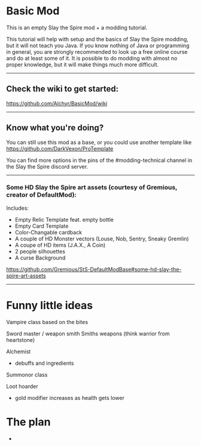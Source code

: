# Basic Mod

This is an empty Slay the Spire mod + a modding tutorial.

This tutorial will help with setup and the basics of Slay the Spire modding, but it will not teach you Java. If you know
nothing of Java or programming in general, you are strongly recommended to look up a free online course and do at least
some of it. It is possible to do modding with almost no proper knowledge, but it will make things much more difficult.

---

## Check the wiki to get started:

https://github.com/Alchyr/BasicMod/wiki

---

## Know what you're doing?

You can still use this mod as a base, or you could use another template like https://github.com/DarkVexon/ProTemplate

You can find more options in the pins of the #modding-technical channel in the Slay the Spire discord server.

---

### Some HD Slay the Spire art assets (courtesy of Gremious, creator of DefaultMod):

Includes:

- Empty Relic Template feat. empty bottle
- Empty Card Template
- Color-Changable cardback
- A couple of HD Monster vectors (Louse, Nob, Sentry, Sneaky Gremlin)
- A coupe of HD items (J.A.X., A Coin)
- 2 people silhouettes
- A curse Background

https://github.com/Gremious/StS-DefaultModBase#some-hd-slay-the-spire-art-assets

---

# Funny little ideas

Vampire class based on the bites

Sword master / weapon smith
Smiths weapons (think warrior from heartstone)

Alchemist

- debuffs and ingredients

Summonor class

Loot hoarder

- gold modifier increases as health gets lower

# The plan

- 







